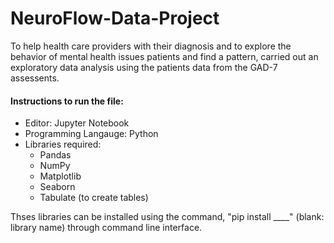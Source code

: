 # NeuroFlow-Data-Project

To help health care providers with their diagnosis and to explore the behavior of mental health issues patients and find a pattern, carried out an exploratory data analysis using the patients data from the GAD-7 assessents.

#### Instructions to run the file:
- Editor: Jupyter Notebook
- Programming Langauge: Python
- Libraries required:
  - Pandas
  - NumPy
  - Matplotlib
  - Seaborn
  - Tabulate (to create tables)

Thses libraries can be installed using the command, "pip install ____" (blank: library name) through command line interface.
